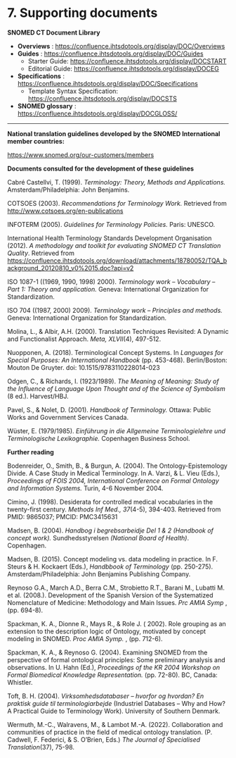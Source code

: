 # 7. Supporting documents

**SNOMED CT Document Library**

  * **Overviews** : <https://confluence.ihtsdotools.org/display/DOC/Overviews>
  * **Guides** : <https://confluence.ihtsdotools.org/display/DOC/Guides>
    * Starter Guide: <https://confluence.ihtsdotools.org/display/DOCSTART>
    * Editorial Guide: <https://confluence.ihtsdotools.org/display/DOCEG>
  * **Specifications** : <https://confluence.ihtsdotools.org/display/DOC/Specifications>
    * Template Syntax Specification: <https://confluence.ihtsdotools.org/display/DOCSTS>
  * **SNOMED glossary** : <https://confluence.ihtsdotools.org/display/DOCGLOSS/>

****

**National translation guidelines developed by the SNOMED International member countries:**

<https://www.snomed.org/our-customers/members>

  

**Documents consulted for the development of these guidelines**

Cabré Castellvi, T. (1999). _Terminology: Theory, Methods and Applications._ Amsterdam/Philadelphia: John Benjamins.

COTSOES (2003). _Recommendations for Terminology Work._ Retrieved from <http://www.cotsoes.org/en-publications>

INFOTERM (2005). _Guidelines for Terminology Policies._ Paris: UNESCO.

International Health Terminology Standards Development Organisation (2012). _A methodology and_ _toolkit for evaluating SNOMED CT Translation Quality_. Retrieved from [https://confluence.ihtsdotools.org/download/attachments/18780052/TQA_background_20120810_v0%2015.doc?api=v2 ](https://confluence.ihtsdotools.org/download/attachments/18780052/TQA_background_20120810_v0%2015.doc?api=v2)

ISO 1087-1 ((1969, 1990, 1998) 2000). _Terminology work – Vocabulary – Part 1: Theory and application._ Geneva: International Organization for Standardization.

ISO 704 ((1987, 2000) 2009). _Terminology work – Principles and methods._ Geneva: International Organization for Standardization.

Molina, L., & Albir, A.H. (2000). Translation Techniques Revisited: A Dynamic and Functionalist Approach. _Meta, XLVII_(4), 497-512.

Nuopponen, A. (2018). Terminological Concept Systems. In _Languages for Special Purposes: An International Handbook_ (pp. 453-468). Berlin/Boston: Mouton De Gruyter. doi: 10.1515/9783110228014-023

Odgen, C., & Richards, I. (1923/1989). _The Meaning of Meaning: Study of the Influence of Language Upon Thought and of the Science of Symbolism_ (8 ed.). Harvest/HBJ.

Pavel, S., & Nolet, D. (2001). _Handbook of Terminology._ Ottawa: Public Works and Government Services Canada.

Wüster, E. (1979/1985). _Einführung in die Allgemeine Terminologielehre und Terminologische Lexikographie._ Copenhagen Business School.

  

**Further reading**

  

Bodenreider, O., Smith, B., & Burgun, A. (2004). The Ontology-Epistemology Divide. A Case Study in Medical Terminology. In A. Varzi, & L. Vieu (Eds.), _Proceedings of FOIS 2004, International Conference on Formal Ontology and Information Systems._ Turin, 4-6 November 2004.

Cimino, J. (1998). Desiderata for controlled medical vocabularies in the twenty-first century. _Methods_ _Inf Med., 37_(4-5), 394-403. Retrieved from PMID: 9865037; PMCID: PMC3415631

Madsen, B. (2004). _Handbog i begrebsarbeidje Del 1 & 2 (Handbook of concept work)._ Sundhedsstyrelsen _(National Board of Health)_. Copenhagen.

Madsen, B. (2015). Concept modeling vs. data modeling in practice. In F. Steurs & H. Kockaert (Eds.), _Handbbook of Terminology_ (pp. 250-275). Amsterdam/Philadelphia: John Benjamins Publishing Company.

Reynoso G.A., March A.D., Berra C.M., Strobietto R.T., Barani M., Lubatti M. et al. (2008.). Development of the Spanish Version of the Systematized Nomenclature of Medicine: Methodology and Main Issues. _Prc AMIA Symp_ , (pp. 694-8).

Spackman, K. A., Dionne R., Mays R., & Role J. ( 2002). Role grouping as an extension to the description logic of Ontology, motivated by concept modeling in SNOMED. _Proc AMIA Symp._ , (pp. 712-6).

Spackman, K. A., & Reynoso G. (2004). Examining SNOMED from the perspective of formal ontological principles: Some preliminary analysis and observations. In U. Hahn (Ed.), _Proceedings of the KR 2004 Workshop on Formal Biomedical Knowledge Representation._ (pp. 72-80). BC, Canada: Whistler.

Toft, B. H. (2004). _Virksomhedsdatabaser – hvorfor og hvordan? En praktisk guide til terminologiarbejde_ (Industriel Databases – Why and How? A Practical Guide to Terminology Work). University of Southern Denmark.

Wermuth, M.-C., Walravens, M., & Lambot M.-A. (2022). Collaboration and communities of practice in the field of medical ontology translation. (P. Cadwell, F. Federici, & S. O’Brien, Eds.) _The Journal of Specialised Translation_(37), 75-98.

